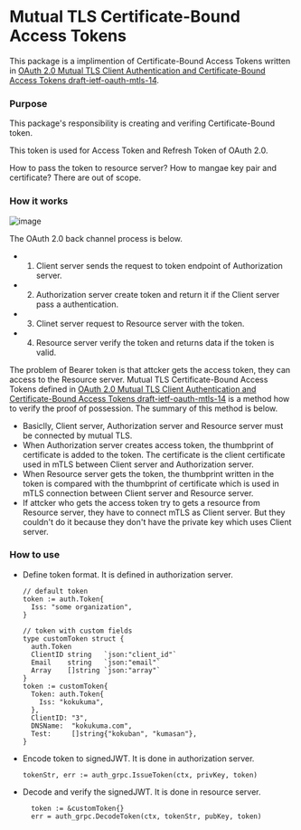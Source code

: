 # Mutual TLS Certificate-Bound Access Tokens

This package is a implimention of Certificate-Bound Access Tokens written in [OAuth 2.0 Mutual TLS Client Authentication and Certificate-Bound Access Tokens draft-ietf-oauth-mtls-14](https://tools.ietf.org/html/draft-ietf-oauth-mtls-14).

### Purpose

This package's responsibility is creating and verifing Certificate-Bound token.

This token is used for Access Token and Refresh Token of OAuth 2.0.

How to pass the token to resource server? How to mangae key pair and certificate? There are out of scope.

### How it works

![image](https://user-images.githubusercontent.com/1120995/66738957-a022d880-eeaa-11e9-8d39-339a11d667d9.png)

The OAuth 2.0 back channel process is below.

+ 1. Client server sends the request to token endpoint of Authorization server.
+ 2. Authorization server create token and return it if the Client server pass a authentication.
+ 3. Clinet server request to Resource server with the token.
+ 4. Resource server verify the token and returns data if the token is valid.

The problem of Bearer token is that attcker gets the access token, they can access to the Resource server. Mutual TLS Certificate-Bound Access Tokens defined in [OAuth 2.0 Mutual TLS Client Authentication and Certificate-Bound Access Tokens draft-ietf-oauth-mtls-14](https://tools.ietf.org/html/draft-ietf-oauth-mtls-14) is a method how to verify the proof of possession. The summary of this method is below.

+ Basiclly, Client server, Authorization server and Resource server must be connected by mutual TLS.
+ When Authorization server creates access token, the thumbprint of certificate is added to the token. The certificate is the client certificate used in mTLS between Client server and Authorization server.
+ When Resource server gets the token, the thumbprint written in the token is compared with the thumbprint of certificate which is used in mTLS connection between Client server and Resource server.
+ If attcker who gets the access token try to gets a resource from Resource server, they have to connect mTLS as Client server. But they couldn't do it because they don't have the private key which uses Client server.


### How to use
+ Define token format. It is defined in authorization server.
  ```
  // default token
  token := auth.Token{
    Iss: "some organization",
  }

  // token with custom fields
  type customToken struct {
    auth.Token
    ClientID string   `json:"client_id"`
    Email    string   `json:"email"`
    Array    []string `json:"array"`
  }
  token := customToken{
    Token: auth.Token{
      Iss: "kokukuma",
    },
    ClientID: "3",
    DNSName:  "kokukuma.com",
    Test:     []string{"kokuban", "kumasan"},
  }
  ```

+ Encode token to signedJWT. It is done in authorization server.
  ```
  tokenStr, err := auth_grpc.IssueToken(ctx, privKey, token)
  ```

+ Decode and verify the signedJWT. It is done in resource server.
  ```
	token := &customToken{}
	err = auth_grpc.DecodeToken(ctx, tokenStr, pubKey, token)
  ```

